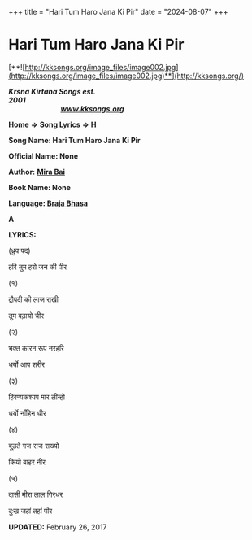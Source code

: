 +++
title = "Hari Tum Haro Jana Ki Pir"
date = "2024-08-07"
+++

# Hari Tum Haro Jana Ki Pir
[**![http://kksongs.org/image_files/image002.jpg](http://kksongs.org/image_files/image002.jpg)**](http://kksongs.org/)

**_Krsna Kirtana Songs est. 2001_**                                                                                                                                                 **_www.kksongs.org_**

**[Home](http://kksongs.org/)** **⇒** **[Song Lyrics](http://kksongs.org/lyrics.html)** **⇒** **[H](http://kksongs.org/songs/song_h.html)**

**Song Name: Hari Tum Haro Jana Ki Pir**

**Official Name: None**

**Author:** [**Mira Bai**](http://kksongs.org/authors/list/mirabai.html)

**Book Name: None**

**Language: [Braja Bhasa](http://kksongs.org/language/list/braja_bhasa.html)**

**A**

**LYRICS:**

(ध्रुव पद)

हरि तुम हरो जन की पीर

(१)

द्रौपदी की लाज राखी

तुम बढ़ायो चीर

(२)

भक्त कारन रूप नरहरि

धर्यो आप शरीर

(३)

हिरण्यकश्यप मार लीन्हो

धर्यो नाँहिन धीर

(४)

बूड़ते गज राज राख्यो

कियो बाहर नीर

(५)

दासी मीरा लाल गिरधर

दुःख जहां तहां पीर

**UPDATED:** February 26, 2017